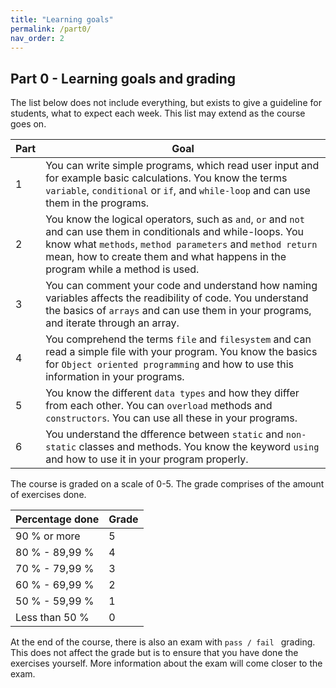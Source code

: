 ```yaml
---
title: "Learning goals"
permalink: /part0/
nav_order: 2
---
```


## Part 0 - Learning goals and grading

The list below does not include everything, but exists to give a guideline for students, what to expect each week. This list may extend as the course goes on.

| Part     |      Goal   |  
|----------|-------------|
| 1| You can write simple programs, which read user input and for example basic calculations. You know the terms `variable`, `conditional` or `if`, and `while-loop` and can use them in the programs. |
| 2| You know the logical operators, such as `and`, `or` and `not` and can use them in conditionals and while-loops. You know what `methods`, `method parameters` and `method return` mean, how to create them and what happens in the program while a method is used. |
| 3| You can comment your code and understand how naming variables affects the readibility of code. You understand the basics of `arrays` and can use them in your programs, and iterate through an array. |
| 4| You comprehend the terms `file` and `filesystem` and can read a simple file with your program. You know the basics for `Object oriented programming` and how to use this information in your programs. |
| 5| You know the different `data types` and how they differ from each other. You can `overload` methods and `constructors`. You can use all these in your programs. |
| 6| You understand the dfference between `static` and `non-static` classes and methods. You know the keyword `using` and how to use it in your program properly. |
  
The course is graded on a scale of 0-5. The grade comprises of the amount of exercises done.

| Percentage done | Grade |
|-----------------|-------|
| 90 % or more    |   5   |
| 80 % - 89,99 %  |   4   |
| 70 % - 79,99 %  |   3   |
| 60 % - 69,99 %  |   2   |
| 50 % - 59,99 %  |   1   |
| Less than 50 %  |   0   |

At the end of the course, there is also an exam with `pass / fail ` grading. This does not affect the grade but is to ensure that you have done the exercises yourself. More information about the exam will come closer to the exam.